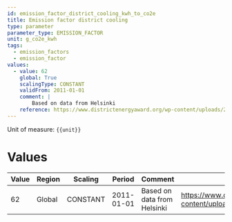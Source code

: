 ```yaml
---
id: emission_factor_district_cooling_kwh_to_co2e
title: Emission factor district cooling
type: parameter
parameter_type: EMISSION_FACTOR
unit: g_co2e_kwh
tags:
  - emission_factors
  - emission_factor
values:
  - value: 62
    global: True
    scalingType: CONSTANT
    validFrom: 2011-01-01
    comment: |
        Based on data from Helsinki
    reference: https://www.districtenergyaward.org/wp-content/uploads/2012/10/District_Cooling_Finland_Helsinki_2011.pdf
---
```



Unit of measure: `{{unit}}`


# Values


| Value | Region | Scaling | Period | Comment | Reference |
|-------|--------|---------|--------|---------|-----------|
| 62 | Global | CONSTANT | 2011-01-01 | Based on data from Helsinki | https://www.districtenergyaward.org/wp-content/uploads/2012/10/District_Cooling_Finland_Helsinki_2011.pdf |


